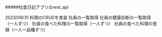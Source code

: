 #####社食日記アプリのrest_api

2023/08/31
料理のCRUDを実装
社員の一覧取得
社員の健康診断の一覧取得（一人ずつ）
社員の食べた料理の一覧取得（一人ずつ）
社員の食べた料理の登録（一人一品種ずつ）
